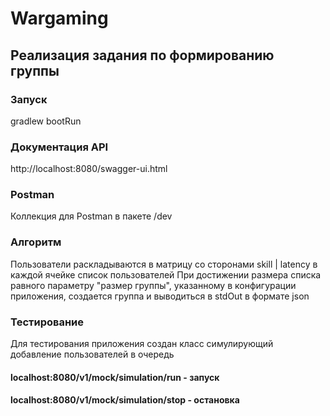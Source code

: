# Wargaming
## Реализация задания по формированию группы
### Запуск
gradlew bootRun

### Документация API
http://localhost:8080/swagger-ui.html

### Postman
Коллекция для Postman в пакете /dev

### Алгоритм
Пользователи раскладываются в матрицу со сторонами skill | latency
в каждой ячейке список пользователей
При достижении размера списка равного параметру "размер группы", указанному в конфигурации 
приложения, создается группа и выводиться в stdOut в формате json

### Тестирование
Для тестирования приложения создан класс симулирующий добавление пользователей в очередь
#### localhost:8080/v1/mock/simulation/run - запуск 
#### localhost:8080/v1/mock/simulation/stop - остановка